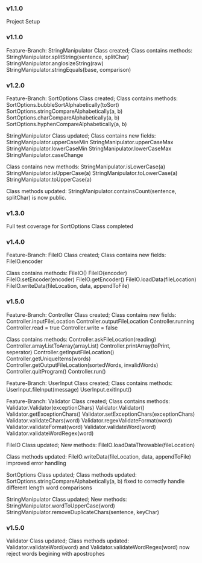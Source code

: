 ### v1.1.0
Project Setup

### v1.1.0
Feature-Branch: StringManipulator Class created;
Class contains methods:
StringManipulator.splitString(sentence, splitChar)
StringManipulator.anglosizeString(raw)
StringManipulator.stringEquals(base, comparison)

### v1.2.0
Feature-Branch: SortOptions Class created;
Class contains methods:
SortOptions.bubbleSortAlphabetically(toSort)
SortOptions.stringCompareAlphabetically(a, b)
SortOptions.charCompareAlphabetically(a, b)
SortOptions.hyphenCompareAlphabetically(a, b)


StringManipulator Class updated;
Class contains new fields:
StringManipulator.upperCaseMin
StringManipulator.upperCaseMax
StringManipulator.lowerCaseMin
StringManipulator.lowerCaseMax
StringManipulator.caseChange

Class contains new methods:
StringManipulator.isLowerCase(a)
StringManipulator.isUpperCase(a)
StringManipulator.toLowerCase(a)
StringManipulator.toUpperCase(a)

Class methods updated:
StringManipulator.containsCount(sentence, splitChar) is now public.

### v1.3.0
Full test coverage for SortOptions Class completed

### v1.4.0
Feature-Branch: FileIO Class created;
Class contains new fields:
FileIO.encoder

Class contains methods:
FileIO()
FileIO(encoder)
FileIO.setEncoder(encoder)
FileIO.getEncoder()
FileIO.loadData(fileLocation)
FileIO.writeData(fileLocation, data, appendToFile)

### v1.5.0
Feature-Branch: Controller Class created;
Class contains new fields:
Controller.inputFileLocation
Controller.outputFileLocation
Controller.running
Controller.read = true
Controller.write = false

Class contains methods:
Controller.askFileLocation(reading)
Controller.arrayListToArray(arrayList)
Controller.printArray(toPrint, seperator)
Controller.getInputFileLocation()
Controller.getUniqueItems(words)
Controller.getOutputFileLocation(sortedWords, invalidWords)
Controller.quitProgram()
Controller.run()


Feature-Branch: UserInput Class created;
Class contains methods:
UserInput.fileInput(message)
UserInput.exitInput()


Feature-Branch: Validator Class created;
Class contains methods:
Validator.Validator(exceptionChars)
Validator.Validator()
Validator.getExceptionChars()
Validator.setExceptionChars(exceptionChars)
Validator.validateChars(word)
Validator.regexValidateFormat(word)
Validator.validateFormat(word)
Validator.validateWord(word)
Validator.validateWordRegex(word)


FileIO Class updated;
New methods:
FileIO.loadDataThrowable(fileLocation)

Class methods updated:
FileIO.writeData(fileLocation, data, appendToFile) improved error handling


SortOptions Class updated;
Class methods updated:
SortOptions.stringCompareAlphabetically(a, b) fixed to correctly handle different length word comparisons


StringManipulator Class updated;
New methods:
StringManipulator.wordToUpperCase(word)
StringManipulator.removeDuplicateChars(sentence, keyChar)

### v1.5.0
Validator Class updated;
Class methods updated:
Validator.validateWord(word) and Validator.validateWordRegex(word) now reject words begining with apostrophes